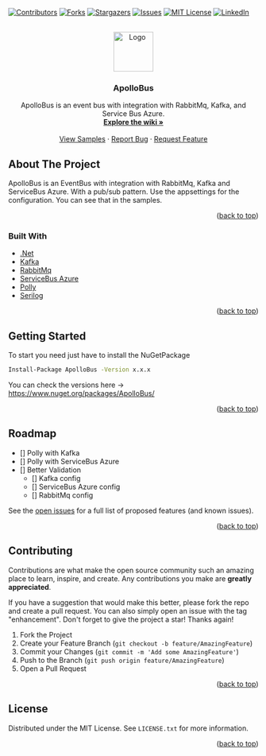 <div id="top"></div>
<!--
*** Thanks for checking out the Best-README-Template. If you have a suggestion
*** that would make this better, please fork the repo and create a pull request
*** or simply open an issue with the tag "enhancement".
*** Don't forget to give the project a star!
*** Thanks again! Now go create something AMAZING! :D
-->



<!-- PROJECT SHIELDS -->
<!--
*** I'm using markdown "reference style" links for readability.
*** Reference links are enclosed in brackets [ ] instead of parentheses ( ).
*** See the bottom of this document for the declaration of the reference variables
*** for contributors-url, forks-url, etc. This is an optional, concise syntax you may use.
*** https://www.markdownguide.org/basic-syntax/#reference-style-links
-->
[![Contributors][contributors-shield]][contributors-url]
[![Forks][forks-shield]][forks-url]
[![Stargazers][stars-shield]][stars-url]
[![Issues][issues-shield]][issues-url]
[![MIT License][license-shield]][license-url]
[![LinkedIn][linkedin-shield]][linkedin-url]



<!-- PROJECT LOGO -->
<br />
<div align="center">
  <a href="https://github.com/bteixeira/apollobus">
    <img src="images/logo.png" alt="Logo" width="80" height="80">
  </a>

<h3 align="center">ApolloBus</h3>

  <p align="center">
 ApolloBus is an event bus with integration with RabbitMq, Kafka, and Service Bus Azure.
    <br />
    <a href="https://github.com/bteixeira691/ApolloBus/wiki"><strong>Explore the wiki »</strong></a>
    <br />
    <br />
    <a href="https://github.com/bteixeira691/ApolloBus/tree/master/Samples">View Samples</a>
    ·
    <a href="https://github.com/bteixeira691/ApolloBus/issues">Report Bug</a>
    ·
    <a href="https://github.com/bteixeira691/ApolloBus/issues">Request Feature</a>
  </p>
</div>




<!-- ABOUT THE PROJECT -->
## About The Project

ApolloBus is an EventBus with integration with RabbitMq, Kafka and ServiceBus Azure. With a pub/sub pattern.
Use the appsettings for the configuration. You can see that in the samples.


<p align="right">(<a href="#top">back to top</a>)</p>



### Built With

* [.Net](https://dotnet.microsoft.com/)
* [Kafka](https://kafka.apache.org/)
* [RabbitMq](https://www.rabbitmq.com/)
* [ServiceBus Azure](https://docs.microsoft.com/en-us/azure/service-bus-messaging/service-bus-messaging-overview)
* [Polly](https://github.com/App-vNext/Polly)
* [Serilog](https://serilog.net/)


<p align="right">(<a href="#top">back to top</a>)</p>



<!-- GETTING STARTED -->
## Getting Started

To start you need just have to install the NuGetPackage

  ```sh
  Install-Package ApolloBus -Version x.x.x
  ```
You can check the versions here -> https://www.nuget.org/packages/ApolloBus/


<p align="right">(<a href="#top">back to top</a>)</p>



<!-- ROADMAP -->
## Roadmap

- [] Polly with Kafka
- [] Polly with ServiceBus Azure
- [] Better Validation
    - [] Kafka config
    - [] ServiceBus Azure config
    - [] RabbitMq config

See the [open issues](https://github.com/bteixeira691/ApolloBus/issues) for a full list of proposed features (and known issues).

<p align="right">(<a href="#top">back to top</a>)</p>



<!-- CONTRIBUTING -->
## Contributing

Contributions are what make the open source community such an amazing place to learn, inspire, and create. Any contributions you make are **greatly appreciated**.

If you have a suggestion that would make this better, please fork the repo and create a pull request. You can also simply open an issue with the tag "enhancement".
Don't forget to give the project a star! Thanks again!

1. Fork the Project
2. Create your Feature Branch (`git checkout -b feature/AmazingFeature`)
3. Commit your Changes (`git commit -m 'Add some AmazingFeature'`)
4. Push to the Branch (`git push origin feature/AmazingFeature`)
5. Open a Pull Request

<p align="right">(<a href="#top">back to top</a>)</p>



<!-- LICENSE -->
## License

Distributed under the MIT License. See `LICENSE.txt` for more information.

<p align="right">(<a href="#top">back to top</a>)</p>



<!-- MARKDOWN LINKS & IMAGES -->
<!-- https://www.markdownguide.org/basic-syntax/#reference-style-links -->
[contributors-shield]: https://img.shields.io/github/contributors/bteixeira691/ApolloBus.svg?style=for-the-badge
[contributors-url]: https://github.com/bteixeira691/ApolloBus/graphs/contributors
[forks-shield]: https://img.shields.io/github/forks/bteixeira691/ApolloBus.svg?style=for-the-badge
[forks-url]: https://github.com/bteixeira691/ApolloBus/network/members
[stars-shield]: https://img.shields.io/github/stars/bteixeira691/ApolloBus.svg?style=for-the-badge
[stars-url]: https://github.com/bteixeira691/ApolloBus/stargazers
[issues-shield]: https://img.shields.io/github/issues/bteixeira691/ApolloBus.svg?style=for-the-badge
[issues-url]: https://github.com/bteixeira691/ApolloBus/issues
[license-shield]: https://img.shields.io/github/license/bteixeira691/ApolloBus.svg?style=for-the-badge
[license-url]: https://github.com/bteixeira691/ApolloBus/blob/master/LICENSE.txt
[linkedin-shield]: https://img.shields.io/badge/-LinkedIn-black.svg?style=for-the-badge&logo=linkedin&colorB=555
[linkedin-url]: https://linkedin.com/in/bernardojmteixeira
[product-screenshot]: images/screenshot.png

